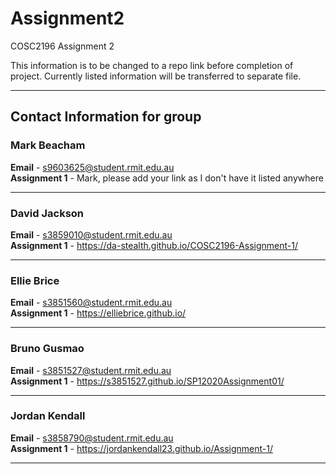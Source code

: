 # Assignment2
COSC2196 Assignment 2

This information is to be changed to a repo link before completion of project. Currently listed information will be transferred to separate file.
___

## Contact Information for group
### Mark Beacham
**Email** - <s9603625@student.rmit.edu.au> <br />
**Assignment 1** - Mark, please add your link as I don't have it listed anywhere
___

### David Jackson
**Email** - <s3859010@student.rmit.edu.au> <br />
**Assignment 1** - <https://da-stealth.github.io/COSC2196-Assignment-1/>
___

### Ellie Brice
**Email** - <s3851560@student.rmit.edu.au> <br />
**Assignment 1** - <https://elliebrice.github.io/>
___

### Bruno Gusmao
**Email** - <s3851527@student.rmit.edu.au> <br />
**Assignment 1** - <https://s3851527.github.io/SP12020Assignment01/>
___

### Jordan Kendall
**Email** - <s3858790@student.rmit.edu.au> <br />
**Assignment 1** - <https://jordankendall23.github.io/Assignment-1/>
___